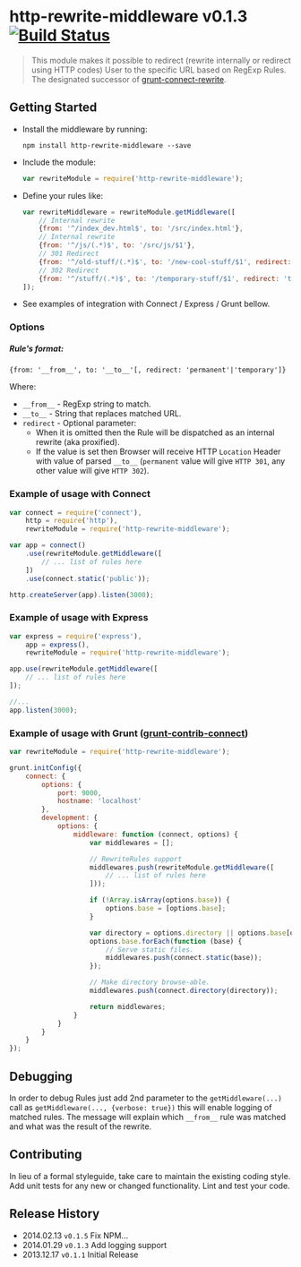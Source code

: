 # http-rewrite-middleware v0.1.3 [![Build Status](https://travis-ci.org/viart/http-rewrite-middleware.png?branch=master)](https://travis-ci.org/viart/http-rewrite-middleware)

> This module makes it possible to redirect (rewrite internally or redirect using HTTP codes) User to the specific URL based on RegExp Rules.
> The designated successor of [grunt-connect-rewrite](https://github.com/viart/grunt-connect-rewrite).

## Getting Started
* Install the middleware by running:

    ```shell
    npm install http-rewrite-middleware --save
    ```

* Include the module:

    ```js
    var rewriteModule = require('http-rewrite-middleware');
    ```

* Define your rules like:

    ```js
    var rewriteMiddleware = rewriteModule.getMiddleware([
        // Internal rewrite
        {from: '^/index_dev.html$', to: '/src/index.html'},
        // Internal rewrite
        {from: '^/js/(.*)$', to: '/src/js/$1'},
        // 301 Redirect
        {from: '^/old-stuff/(.*)$', to: '/new-cool-stuff/$1', redirect: 'permanent'},
        // 302 Redirect
        {from: '^/stuff/(.*)$', to: '/temporary-stuff/$1', redirect: 'temporary'}
    ]);
    ```

* See examples of integration with Connect / Express / Grunt bellow.

### Options

##### Rule's format:

`{from: '__from__', to: '__to__'[, redirect: 'permanent'|'temporary']}`

Where:
* `__from__` - RegExp string to match.
* `__to__` - String that replaces matched URL.
* `redirect` - Optional parameter:
    * When it is omitted then the Rule will be dispatched as an internal rewrite (aka proxified).
    * If the value is set then Browser will receive HTTP `Location` Header with value of parsed `__to__` (`permanent` value will give `HTTP 301`, any other value will give `HTTP 302`).

### Example of usage with Connect

```js
var connect = require('connect'),
    http = require('http'),
    rewriteModule = require('http-rewrite-middleware');

var app = connect()
    .use(rewriteModule.getMiddleware([
        // ... list of rules here
    ])
    .use(connect.static('public'));

http.createServer(app).listen(3000);
```

### Example of usage with Express

```js
var express = require('express'),
    app = express(),
    rewriteModule = require('http-rewrite-middleware');

app.use(rewriteModule.getMiddleware([
    // ... list of rules here
]);

//...
app.listen(3000);
```

### Example of usage with Grunt ([grunt-contrib-connect](https://github.com/gruntjs/grunt-contrib-connect))

```js
var rewriteModule = require('http-rewrite-middleware');

grunt.initConfig({
    connect: {
        options: {
            port: 9000,
            hostname: 'localhost'
        },
        development: {
            options: {
                middleware: function (connect, options) {
                    var middlewares = [];

                    // RewriteRules support
                    middlewares.push(rewriteModule.getMiddleware([
                        // ... list of rules here
                    ]));

                    if (!Array.isArray(options.base)) {
                        options.base = [options.base];
                    }

                    var directory = options.directory || options.base[options.base.length - 1];
                    options.base.forEach(function (base) {
                        // Serve static files.
                        middlewares.push(connect.static(base));
                    });

                    // Make directory browse-able.
                    middlewares.push(connect.directory(directory));

                    return middlewares;
                }
            }
        }
    }
});
```


## Debugging

In order to debug Rules just add 2nd parameter to the `getMiddleware(...)` call
as `getMiddleware(..., {verbose: true})` this will enable logging of matched rules.
The message will explain which `__from__` rule was matched and what was the result of the rewrite.


## Contributing

In lieu of a formal styleguide, take care to maintain the existing coding style. Add unit tests for any new or changed functionality. Lint and test your code.


## Release History
* 2014.02.13 `v0.1.5` Fix NPM...
* 2014.01.29 `v0.1.3` Add logging support
* 2013.12.17 `v0.1.1` Initial Release
